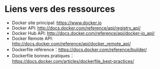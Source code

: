 # Liens vers des ressources
* Docker site principal: https://www.docker.io
* Docker API: http://docs.docker.com/reference/api/registry_api/
* Docker Hub API: http://docs.docker.com/reference/api/docker-io_api/
* Docker Remote API: http://docs.docker.com/reference/api/docker_remote_api/
* Dockerfile référence：https://docs.docker.com/reference/builder/
* Dockerfile bonnes pratiques：https://docs.docker.com/articles/dockerfile_best-practices/
